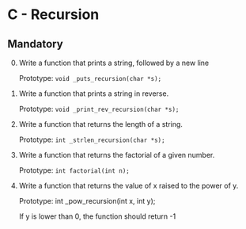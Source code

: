 #  C - Recursion

## Mandatory

0. Write a function that prints a string, followed by a new line

	Prototype: <code>void _puts_recursion(char *s);</code>

1. Write a function that prints a string in reverse.

	Prototype: <code>void _print_rev_recursion(char *s);</code>

2. Write a function that returns the length of a string.

	Prototype: <code>int _strlen_recursion(char *s);</code>

3. Write a function that returns the factorial of a given number.

	Prototype: <code>int factorial(int n);</code>

4. Write a function that returns the value of x raised to the power of y.

	Prototype: int _pow_recursion(int x, int y);

	If y is lower than 0, the function should return -1
